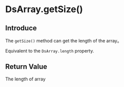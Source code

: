 # DsArray.getSize()

## Introduce

The `getSize()` method can get the length of the array。

Equivalent to the `DsArray.length` property.

## Return Value

The length of array
